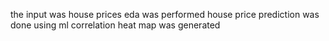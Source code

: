 the input was house prices 
eda was performed
house price prediction was done using ml 
correlation heat map was generated
